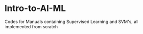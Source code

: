 # Intro-to-AI-ML
Codes for Manuals containing Supervised Learning and SVM's, all implemented from scratch
